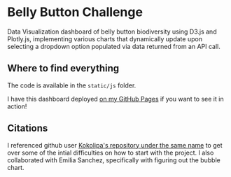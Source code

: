 # Belly Button Challenge
Data Visualization dashboard of belly button biodiversity using D3.js and Plotly.js, implementing various charts that dynamically update upon selecting a dropdown option populated via data returned from an API call.

## Where to find everything
The code is available in the `static/js` folder.

I have this dashboard deployed [on my GitHub Pages](https://ashelynallred.github.io/belly-button-challenge/) if you want to see it in action!

## Citations
I referenced github user [Kokolipa's repository under the same name](https://github.com/Kokolipa/belly-button-challenge) to get over some of the intial difficulties on how to start with the project. I also collaborated with Emilia Sanchez, specifically with figuring out the bubble chart.
